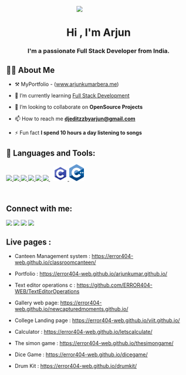 <div >
    <a href="#" style="text-align: center; display: flex; justify-content: center; align-items: center; width:100vw;" ><img width="60%" height="auto" src="https://camo.githubusercontent.com/c1dcb74cc1c1835b1d716f5051499a2814c683c806b15f04b0eba492863703e9/68747470733a2f2f63646e2e6472696262626c652e636f6d2f75736572732f3733303730332f73637265656e73686f74732f363538313234332f6176656e746f2e676966" height="175px"/></a>
</div>

<!-- <img src="https://raw.githubusercontent.com/MartinHeinz/MartinHeinz/master/wave.gif" width="30px"> -->
<h1 align="center">Hi , I'm Arjun</h1>
<h3 align="center">I'm a passionate Full Stack Developer from India.</h3>


## 🙋‍♂️ About Me


- ⚒️  MyPortfolio - (www.arjunkumarbera.me)
- 🌱 I’m currently learning [Full Stack Development](https://www.w3schools.com/whatis/whatis_fullstack.asp#:~:text=A%20full%20stack%20web%20developer,ASP,%20Python,%20or%20Node%29) 

- 👯 I’m looking to collaborate on **OpenSource Projects**

- 📫 How to reach me **djeditzzbyarjun@gmail.com**

- ⚡ Fun fact **I spend 10 hours a day listening to songs**

## 🚀 Languages and Tools:

<p align="left"> 
    <a href="https://www.java.com" target="_blank"> <img src="https://img.icons8.com/color/48/000000/java-coffee-cup-logo.png"/> </a>
<a href="https://www.w3.org/html/" target="_blank"> <img src="https://img.icons8.com/color/48/000000/html-5.png"/> </a> 
  <a href="https://www.w3schools.com/css/" target="_blank"> <img src="https://img.icons8.com/color/48/000000/css3.png"/> </a> 
<a href="https://developer.mozilla.org/en-US/docs/Web/JavaScript" target="_blank"> <img src="https://img.icons8.com/color/48/000000/javascript.png"/> </a> 
<a href="https://getbootstrap.com" target="_blank"> <img src="https://img.icons8.com/color/48/000000/bootstrap.png"/> </a> 
<a style="padding-right:8px;" href="https://www.mysql.com/" target="_blank"> <img src="https://img.icons8.com/fluent/50/000000/mysql-logo.png"/> </a>
  <a href="https://en.wikipedia.org/wiki/C_(programming_language)" target="_blank"> <img src="c.png" style="width:40px"> </a> 
      <a href="#" target="_blank"> <img src="c++.png" style="width:40px"/> </a> 
    

</p>


<br/>




## Connect with me:
<p align="left">

<a href = "https://www.linkedin.com/in/arjun-kumar-34b1bb229/"><img src="https://img.icons8.com/fluent/48/000000/linkedin.png"/></a>
<a href = "https://twitter.com/ArjunKu92877103"><img src="https://img.icons8.com/fluent/48/000000/twitter.png"/></a>
<a href = "https://www.instagram.com/x._mr_arjun_.x/"><img src="https://img.icons8.com/fluent/48/000000/instagram-new.png"/></a>
<a href = "https://www.youtube.com/channel/UClfqXuz9hRBQZWswJejUlhA"><img src="https://img.icons8.com/color/48/000000/youtube-play.png"/></a>

</p>

## Live pages :

<p align="left">

- Canteen Management system :
https://error404-web.github.io/classroomcanteen/

- Portfolio :
https://error404-web.github.io/arjunkumar.github.io/

- Text editor operations c :
https://github.com/ERROR404-WEB/TextEditorOperations

- Gallery web page:
https://error404-web.github.io/newcapturedmoments.github.io/

- College Landing page :
https://error404-web.github.io/viit.github.io/

- Calculator :
https://error404-web.github.io/letscalculate/

- The simon game : 
https://error404-web.github.io/thesimongame/

- Dice Game :
https://error404-web.github.io/dicegame/

- Drum Kit :
https://error404-web.github.io/drumkit/
</p>


